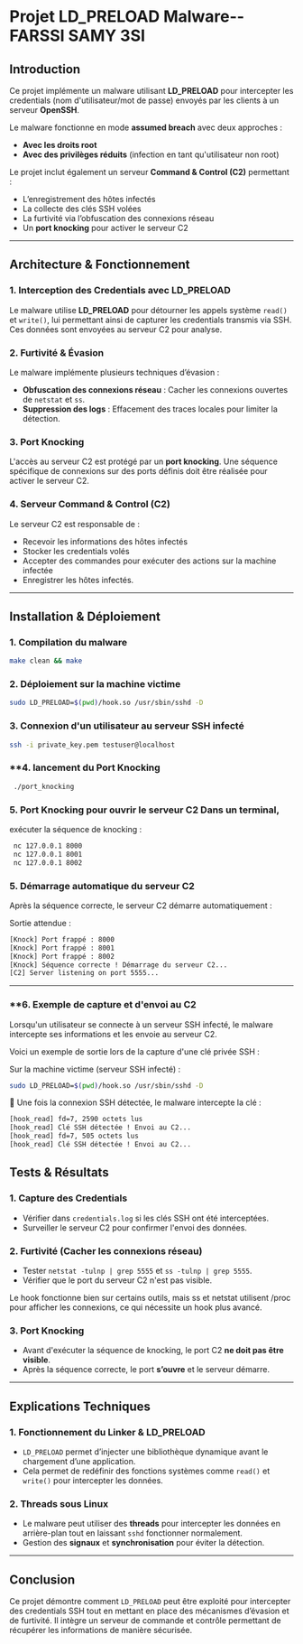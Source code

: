 # **Projet LD_PRELOAD Malware**-- **FARSSI SAMY 3SI**

## **Introduction**

Ce projet implémente un malware utilisant **LD_PRELOAD** pour intercepter les credentials (nom d'utilisateur/mot de passe) envoyés par les clients à un serveur **OpenSSH**.

Le malware fonctionne en mode **assumed breach** avec deux approches :
- **Avec les droits root** 
- **Avec des privilèges réduits** (infection en tant qu'utilisateur non root)

Le projet inclut également un serveur **Command & Control (C2)** permettant :
- L’enregistrement des hôtes infectés
- La collecte des clés SSH volées
- La furtivité via l’obfuscation des connexions réseau
- Un **port knocking** pour activer le serveur C2

---

## **Architecture & Fonctionnement**

### **1. Interception des Credentials avec LD_PRELOAD**

Le malware utilise **LD_PRELOAD** pour détourner les appels système `read()` et `write()`, lui permettant ainsi de capturer les credentials transmis via SSH. Ces données sont envoyées au serveur C2 pour analyse.

### **2. Furtivité & Évasion**

Le malware implémente plusieurs techniques d’évasion :
- **Obfuscation des connexions réseau** : Cacher les connexions ouvertes de `netstat` et `ss`.
- **Suppression des logs** : Effacement des traces locales pour limiter la détection.

### **3. Port Knocking**

L'accès au serveur C2 est protégé par un **port knocking**. Une séquence spécifique de connexions sur des ports définis doit être réalisée pour activer le serveur C2.

### **4. Serveur Command & Control (C2)**

Le serveur C2 est responsable de :
- Recevoir les informations des hôtes infectés
- Stocker les credentials volés
- Accepter des commandes pour exécuter des actions sur la machine infectée
- Enregistrer les hôtes infectés.


---

## **Installation & Déploiement**

### **1. Compilation du malware**

```bash
make clean && make
```

### **2. Déploiement sur la machine victime**

```bash
sudo LD_PRELOAD=$(pwd)/hook.so /usr/sbin/sshd -D
```

### **3. Connexion d'un utilisateur au serveur SSH infecté**

```bash
ssh -i private_key.pem testuser@localhost
```

### **4. lancement du Port Knocking 
```bash
 ./port_knocking
 ```   

### **5. Port Knocking pour ouvrir le serveur C2** Dans un terminal, 

exécuter la séquence de knocking : 
```bash
 nc 127.0.0.1 8000
 nc 127.0.0.1 8001
 nc 127.0.0.1 8002
 ```

### **5. Démarrage automatique du serveur C2**

Après la séquence correcte, le serveur C2 démarre automatiquement :

Sortie attendue :

```bash
[Knock] Port frappé : 8000
[Knock] Port frappé : 8001
[Knock] Port frappé : 8002
[Knock] Séquence correcte ! Démarrage du serveur C2...
[C2] Server listening on port 5555...
```

---


### **6. Exemple de capture et d'envoi au C2
Lorsqu'un utilisateur se connecte à un serveur SSH infecté, le malware intercepte ses informations et les envoie au serveur C2. 

Voici un exemple de sortie lors de la capture d'une clé privée SSH :

 Sur la machine victime (serveur SSH infecté) :

```bash
sudo LD_PRELOAD=$(pwd)/hook.so /usr/sbin/sshd -D
```

🔹 Une fois la connexion SSH détectée, le malware intercepte la clé :

```bash
[hook_read] fd=7, 2590 octets lus
[hook_read] Clé SSH détectée ! Envoi au C2...
[hook_read] fd=7, 505 octets lus
[hook_read] Clé SSH détectée ! Envoi au C2...

```


## **Tests & Résultats**

### **1. Capture des Credentials**

- Vérifier dans `credentials.log` si les clés SSH ont été interceptées.
- Surveiller le serveur C2 pour confirmer l'envoi des données.

### **2. Furtivité (Cacher les connexions réseau)**

- Tester `netstat -tulnp | grep 5555` et `ss -tulnp | grep 5555`.
- Vérifier que le port du serveur C2 n'est pas visible.

Le hook fonctionne bien sur certains outils, mais ss et netstat utilisent /proc pour afficher les connexions, ce qui nécessite un hook plus avancé.

### **3. Port Knocking**

- Avant d'exécuter la séquence de knocking, le port C2 **ne doit pas être visible**.
- Après la séquence correcte, le port **s’ouvre** et le serveur démarre.

---

## **Explications Techniques**

### **1. Fonctionnement du Linker & LD_PRELOAD**

- `LD_PRELOAD` permet d’injecter une bibliothèque dynamique avant le chargement d’une application.
- Cela permet de redéfinir des fonctions systèmes comme `read()` et `write()` pour intercepter les données.

### **2. Threads sous Linux**

- Le malware peut utiliser des **threads** pour intercepter les données en arrière-plan tout en laissant `sshd` fonctionner normalement.
- Gestion des **signaux** et **synchronisation** pour éviter la détection.

---


## **Conclusion**

Ce projet démontre comment `LD_PRELOAD` peut être exploité pour intercepter des credentials SSH tout en mettant en place des mécanismes d’évasion et de furtivité. Il intègre un serveur de commande et contrôle permettant de récupérer les informations de manière sécurisée. 

